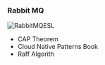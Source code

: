 ### Rabbit MQ

![RabbitMQESL](https://user-images.githubusercontent.com/17634377/211462366-16d78035-01f1-4682-8d94-5bececfc0e49.png)

- CAP Theorem
- Cloud Native Patterns Book
- Raff Algorith
